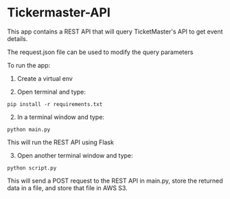 # Tickermaster-API

This app contains a REST API that will query TicketMaster's API to get event details.

The request.json file can be used to modify the query parameters

To run the app:

1. Create a virtual env

2. Open terminal and type:
```
pip install -r requirements.txt

```

2. In a terminal window and type: 
```
python main.py 

```

This will run the REST API using Flask

3. Open another terminal window and type: 
``` 
python script.py 

```

This will send a POST request to the REST API in main.py, store the returned data in a file, and store that file in AWS S3. 